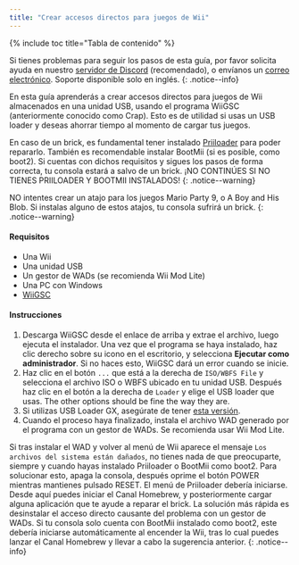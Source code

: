 ```yaml
---
title: "Crear accesos directos para juegos de Wii"
---
```


{% include toc title="Tabla de contenido" %}

Si tienes problemas para seguir los pasos de esta guía, por favor solicita ayuda en nuestro [servidor de Discord](https://discord.gg/rc24) (recomendado), o envíanos un [correo electrónico](mailto:support@riiconnect24.net). Soporte disponible solo en inglés.
{: .notice--info}

En esta guía aprenderás a crear accesos directos para juegos de Wii almacenados en una unidad USB, usando el programa WiiGSC (anteriormente conocido como Crap). Esto es de utilidad si usas un USB loader y deseas ahorrar tiempo al momento de cargar tus juegos.

En caso de un brick, es fundamental tener instalado [Priiloader](/priiloader) para poder repararlo. También es recomendable instalar BootMii (si es posible, como boot2). Si cuentas con dichos requisitos y sigues los pasos de forma correcta, tu consola estará a salvo de un brick. ¡NO CONTINÚES SI NO TIENES PRIILOADER Y BOOTMII INSTALADOS!
{: .notice--warning}

NO intentes crear un atajo para los juegos Mario Party 9, o A Boy and His Blob. Si instalas alguno de estos atajos, tu consola sufrirá un brick.
{: .notice--warning}

#### Requisitos

* Una Wii
* Una unidad USB
* Un gestor de WADs (se recomienda Wii Mod Lite)
* Una PC con Windows
* [WiiGSC](https://wiidatabase.de/downloads/pc-tools/wiigsc-ehemals-crap/)

#### Instrucciones

1. Descarga WiiGSC desde el enlace de arriba y extrae el archivo, luego ejecuta el instalador. Una vez que el programa se haya instalado, haz clic derecho sobre su icono en el escritorio, y selecciona **Ejecutar como administrador**. Si no haces esto, WiiGSC dará un error cuando se inicie.
2. Haz clic en el botón `...` que está a la derecha de `ISO/WBFS File` y selecciona el archivo ISO o WBFS ubicado en tu unidad USB. Después haz clic en el botón a la derecha de `Loader` y elige el USB loader que usas. The other options should be fine the way they are.
3. Si utilizas USB Loader GX, asegúrate de tener [esta versión](https://hbb1.oscwii.org/hbb/usbloader_gx/usbloader_gx.zip).
4. Cuando el proceso haya finalizado, instala el archivo WAD generado por el programa con un gestor de WADs. Se recomienda usar Wii Mod Lite.

Si tras instalar el WAD y volver al menú de Wii aparece el mensaje `Los archivos del sistema están dañados`, no tienes nada de que preocuparte, siempre y cuando hayas instalado Priiloader o BootMii como boot2. Para solucionar esto, apaga la consola, después oprime el botón POWER mientras mantienes pulsado RESET. El menú de Priiloader debería iniciarse. Desde aquí puedes iniciar el Canal Homebrew, y posteriormente cargar alguna aplicación que te ayude a reparar el brick. La solución más rápida es desinstalar el acceso directo causante del problema con un gestor de WADs. Si tu consola solo cuenta con BootMii instalado como boot2, este debería iniciarse automáticamente al encender la Wii, tras lo cual puedes lanzar el Canal Homebrew y llevar a cabo la sugerencia anterior.
{: .notice--info}
